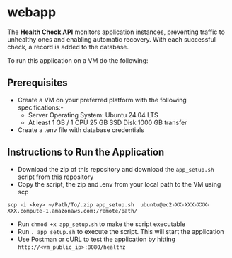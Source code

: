 # webapp

The **Health Check API** monitors application instances, preventing traffic to unhealthy ones and enabling automatic recovery. With each successful check, a record is added to the database.

To run this application on a VM do the following:

## Prerequisites

- Create a VM on your preferred platform with the following specifications:- 
  - Server Operating System: Ubuntu 24.04 LTS 
  - At least 1 GB / 1 CPU 25 GB SSD Disk 1000 GB transfer
- Create a .env file with database credentials

## Instructions to Run the Application

- Download the zip of this repository and download the `app_setup.sh` script from this repository
- Copy the script, the zip and .env from your local path to the VM using scp
 
`scp -i <key> ~/Path/To/.zip app_setup.sh  ubuntu@ec2-XX-XXX-XXX-XXX.compute-1.amazonaws.com:/remote/path/`
- Run     `chmod +x app_setup.sh` to make the script executable
- Run   `. app_setup.sh` to execute the script. This will start the application
- Use Postman or cURL to test the application by hitting `http://<vm_public_ip>:8080/healthz`

